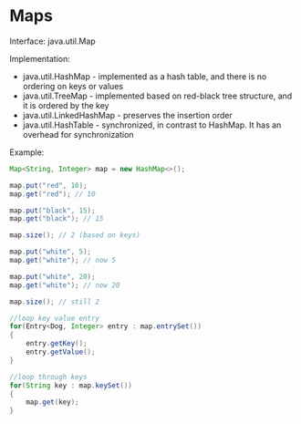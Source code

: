 # Maps
Interface: java.util.Map

Implementation:
* java.util.HashMap - implemented as a hash table, and there is no ordering on keys or values
* java.util.TreeMap - implemented based on red-black tree structure, and it is ordered by the key
* java.util.LinkedHashMap - preserves the insertion order
* java.util.HashTable - synchronized, in contrast to HashMap. It has an overhead for synchronization

Example:
```java
Map<String, Integer> map = new HashMap<>();

map.put("red", 10);
map.get("red"); // 10

map.put("black", 15);
map.get("black"); // 15

map.size(); // 2 (based on keys)

map.put("white", 5);
map.get("white"); // now 5

map.put("white", 20);
map.get("white"); // now 20

map.size(); // still 2

//loop key value entry
for(Entry<Dog, Integer> entry : map.entrySet()) 
{
	entry.getKey();
	entry.getValue();
}

//loop through keys
for(String key : map.keySet())
{
	map.get(key);
}
```

